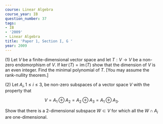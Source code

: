 ```yaml
---
course: Linear Algebra
course_year: IB
question_number: 37
tags:
- IB
- '2009'
- Linear Algebra
title: 'Paper 1, Section I, G '
year: 2009
---
```




(1) Let $V$ be a finite-dimensional vector space and let $T: V \rightarrow V$ be a non-zero endomorphism of $V$. If $\operatorname{ker}(T)=\operatorname{im}(T)$ show that the dimension of $V$ is an even integer. Find the minimal polynomial of $T$. [You may assume the rank-nullity theorem.]

(2) Let $A_{i}, 1 \leqslant i \leqslant 3$, be non-zero subspaces of a vector space $V$ with the property that

$$V=A_{1} \oplus A_{2}=A_{2} \oplus A_{3}=A_{1} \oplus A_{3} .$$

Show that there is a 2-dimensional subspace $W \subset V$ for which all the $W \cap A_{i}$ are one-dimensional.